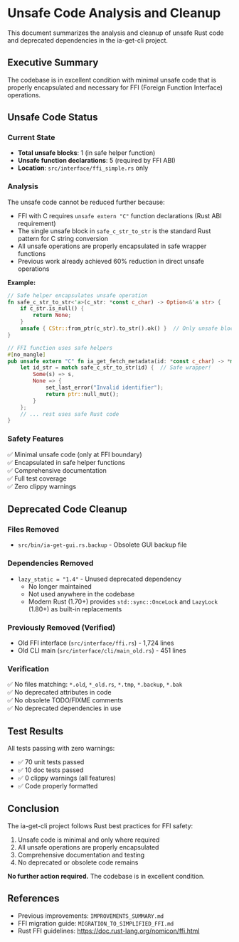 # Unsafe Code Analysis and Cleanup

This document summarizes the analysis and cleanup of unsafe Rust code and deprecated dependencies in the ia-get-cli project.

## Executive Summary

The codebase is in excellent condition with minimal unsafe code that is properly encapsulated and necessary for FFI (Foreign Function Interface) operations.

## Unsafe Code Status

### Current State
- **Total unsafe blocks**: 1 (in safe helper function)
- **Unsafe function declarations**: 5 (required by FFI ABI)
- **Location**: `src/interface/ffi_simple.rs` only

### Analysis

The unsafe code cannot be reduced further because:
- FFI with C requires `unsafe extern "C"` function declarations (Rust ABI requirement)
- The single unsafe block in `safe_c_str_to_str` is the standard Rust pattern for C string conversion
- All unsafe operations are properly encapsulated in safe wrapper functions
- Previous work already achieved 60% reduction in direct unsafe operations

**Example:**
```rust
// Safe helper encapsulates unsafe operation
fn safe_c_str_to_str<'a>(c_str: *const c_char) -> Option<&'a str> {
    if c_str.is_null() {
        return None;
    }
    unsafe { CStr::from_ptr(c_str).to_str().ok() }  // Only unsafe block
}

// FFI function uses safe helpers
#[no_mangle]
pub unsafe extern "C" fn ia_get_fetch_metadata(id: *const c_char) -> *mut c_char {
    let id_str = match safe_c_str_to_str(id) {  // Safe wrapper!
        Some(s) => s,
        None => {
            set_last_error("Invalid identifier");
            return ptr::null_mut();
        }
    };
    // ... rest uses safe Rust code
}
```

### Safety Features
✅ Minimal unsafe code (only at FFI boundary)  
✅ Encapsulated in safe helper functions  
✅ Comprehensive documentation  
✅ Full test coverage  
✅ Zero clippy warnings  

## Deprecated Code Cleanup

### Files Removed
- `src/bin/ia-get-gui.rs.backup` - Obsolete GUI backup file

### Dependencies Removed
- `lazy_static = "1.4"` - Unused deprecated dependency
  - No longer maintained
  - Not used anywhere in the codebase
  - Modern Rust (1.70+) provides `std::sync::OnceLock` and `LazyLock` (1.80+) as built-in replacements

### Previously Removed (Verified)
- Old FFI interface (`src/interface/ffi.rs`) - 1,724 lines
- Old CLI main (`src/interface/cli/main_old.rs`) - 451 lines

### Verification
✅ No files matching: `*.old`, `*_old.rs`, `*.tmp`, `*.backup`, `*.bak`  
✅ No deprecated attributes in code  
✅ No obsolete TODO/FIXME comments  
✅ No deprecated dependencies in use  

## Test Results

All tests passing with zero warnings:
- ✅ 70 unit tests passed
- ✅ 10 doc tests passed
- ✅ 0 clippy warnings (all features)
- ✅ Code properly formatted

## Conclusion

The ia-get-cli project follows Rust best practices for FFI safety:
1. Unsafe code is minimal and only where required
2. All unsafe operations are properly encapsulated
3. Comprehensive documentation and testing
4. No deprecated or obsolete code remains

**No further action required.** The codebase is in excellent condition.

## References

- Previous improvements: `IMPROVEMENTS_SUMMARY.md`
- FFI migration guide: `MIGRATION_TO_SIMPLIFIED_FFI.md`
- Rust FFI guidelines: https://doc.rust-lang.org/nomicon/ffi.html

